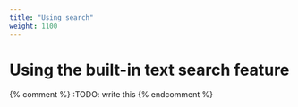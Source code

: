 ```yaml
---
title: "Using search"
weight: 1100
---
```


# Using the built-in text search feature

{% comment %} :TODO: write this {% endcomment %}